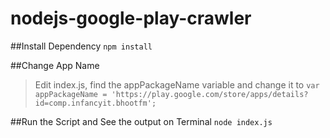 # nodejs-google-play-crawler

##Install Dependency
`npm install`

##Change App Name
>Edit index.js, find the appPackageName variable and change it to
`var appPackageName = 'https://play.google.com/store/apps/details?id=comp.infancyit.bhootfm';`

##Run the Script and See the output on Terminal
`node index.js`
